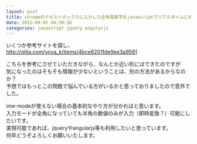 ```yaml
---
layout: post
title: chromeのテキストボックスに入力した全角英数字をjavascriptでリアルタイムに半角へ変換したい
date: 2015-04-01 04:39:16
categories: javascript jquery angularjs
---
```

<!-- {% raw %} -->
<p>いくつか参考サイトを探し、<br>
<a href="http://qiita.com/yoya_k/items/4bce6201fde9ee3a9561" rel="nofollow">http://qiita.com/yoya_k/items/4bce6201fde9ee3a9561</a></p>

<p>こちらを参考にさせていただきながら、なんとか近い形にはできたのですが<br>
気になったのはそもそも情報が少ないということは、別の方法があるからなのか？<br>
予想ではもっとこの問題で悩んでいる方がいるかと思っておりましたので意外でした。</p>

<p>ime-modeが使えない場合の基本的なやり方が分かればと思います。<br>
入力モードが全角になっていても半角の数値のみが入力（即時変換？）可能にしたいです。<br>
実現可能であれば、jqueryやangularjs等も利用したいと思っています。<br>
何卒どうぞよろしくお願いいたします。</p>
<!-- {% endraw %} -->
